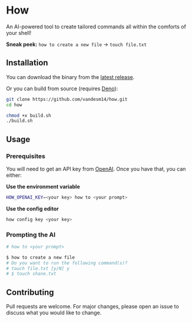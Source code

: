 # How

An AI-powered tool to create tailored commands all within the comforts of your shell!

**Sneak peek:** `how to create a new file` -> `touch file.txt`

## Installation

You can download the binary from the [latest release](https://github.com/vandesm14/how/releases/latest).

Or you can build from source (requires [Deno](https://deno.land/)):

```bash
git clone https://github.com/vandesm14/how.git
cd how

chmod +x build.sh
./build.sh
```

## Usage

### Prerequisites

You will need to get an API key from [OpenAI](https://openai.com/). Once you have that, you can either:

**Use the environment variable**

```bash
HOW_OPENAI_KEY=<your key> how to <your prompt>
```

**Use the config editor**

```bash
how config key <your key>
```

### Prompting the AI

```bash
# how to <your prompt>

$ how to create a new file
# Do you want to run the following command(s)?
# touch file.txt [y/N] y
# $ touch shane.txt
```

## Contributing

Pull requests are welcome. For major changes, please open an issue to discuss what you would like to change.
